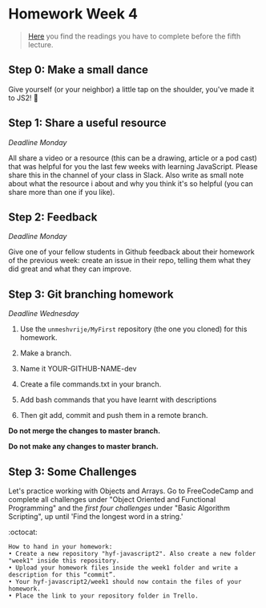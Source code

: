 # Homework Week 4

>[Here](https://github.com/HackYourFuture/JavaScript/tree/master/Week4/README.md) you find the readings you have to complete before the fifth lecture.

## Step 0: Make a small dance
Give yourself (or your neighbor) a little tap on the shoulder, you've made it to JS2! :muscle:

## Step 1: Share a useful resource

_Deadline Monday_

All share a video or a resource (this can be a drawing, article or a pod cast) that was helpful for you the last few weeks with learning JavaScript. Please share this in the channel of your class in Slack. Also write as small note about what the resource i about and why you think it's so helpful (you can share more than one if you like).

## Step 2: Feedback

_Deadline Monday_

Give one of your fellow students in Github feedback about their homework of the previous week: create an issue in their repo, telling them what they did great and what they can improve.

## Step 3: Git branching homework

_Deadline Wednesday_

1) Use the `unmeshvrije/MyFirst` repository (the one you cloned) for this homework.

2) Make a branch.

3) Name it YOUR-GITHUB-NAME-dev

4) Create a file commands.txt in your branch.

5) Add bash commands that you have learnt with descriptions

6) Then git add, commit and push them in a remote branch.

**Do not merge the changes to master branch.**

**Do not make any changes to master branch.**

## Step 3: Some Challenges
Let's practice working with Objects and Arrays. Go to FreeCodeCamp and complete all challenges under "Object Oriented and Functional Programming" and the _first four challenges_ under "Basic Algorithm Scripting", up until 'Find the longest word in a string.'

:octocat: 
```
How to hand in your homework:
• Create a new repository "hyf-javascript2". Also create a new folder "week1" inside this repository. 
• Upload your homework files inside the week1 folder and write a description for this “commit”.
• Your hyf-javascript2/week1 should now contain the files of your homework.
• Place the link to your repository folder in Trello.
```

